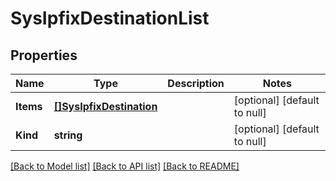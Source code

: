 # SysIpfixDestinationList

## Properties
Name | Type | Description | Notes
------------ | ------------- | ------------- | -------------
**Items** | [**[]SysIpfixDestination**](sys_ipfix_destination.md) |  | [optional] [default to null]
**Kind** | **string** |  | [optional] [default to null]

[[Back to Model list]](../README.md#documentation-for-models) [[Back to API list]](../README.md#documentation-for-api-endpoints) [[Back to README]](../README.md)


